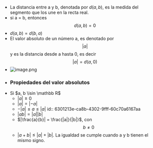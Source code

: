 - La distancia entre a y b, denotada por $d(a, b)$, es la medida del segmento que los une en la recta real.
- si a = b, entonces $$d(a, b) = 0$$
- $d(a,b) = d(b, a)$
- El valor absoluto de un número a, es denotado por $$|a|$$ y es la distancia desde a hasta 0, es decir $$|a| = d(a, 0)$$
- ![image.png](../assets/image_1661018054552_0.png)
- ### Propiedades del valor absolutos
- Si $a, b \isin \mathbb R$
	- $|a| \geq 0$
	- $|a| = |-a|$
	- $−|a|≤a≤|a|$
	  id:: 6301213e-ca8b-4302-9fff-60c70a6167aa
	- $|ab|=|a||b|$
	- $|\frac{a}{b}| = \frac{|a|}{|b|}$, con $$b \neq 0$$
	- $|a+b|≤|a|+|b|$. La igualdad se cumple cuando a y b tienen el mismo signo.